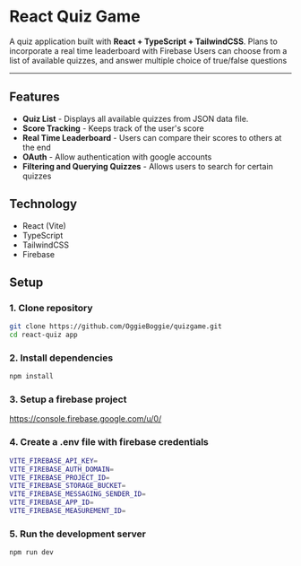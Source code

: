 # React Quiz Game

A quiz application built with **React + TypeScript + TailwindCSS**.
Plans to incorporate a real time leaderboard with Firebase
Users can choose from a list of available quizzes, and answer multiple choice of true/false questions

---

## Features
- **Quiz List** - Displays all available quizzes from JSON data file.
- **Score Tracking** - Keeps track of the user's score
- **Real Time Leaderboard** - Users can compare their scores to others at the end
- **OAuth** - Allow authentication with google accounts
- **Filtering and Querying Quizzes** - Allows users to search for certain quizzes

## Technology
- React (Vite)
- TypeScript
- TailwindCSS
- Firebase

## Setup

### 1. Clone repository
```bash
git clone https://github.com/OggieBoggie/quizgame.git
cd react-quiz app
```

### 2. Install dependencies
```bash
npm install
```

### 3. Setup a firebase project
https://console.firebase.google.com/u/0/

### 4. Create a .env file with firebase credentials
```bash
VITE_FIREBASE_API_KEY=
VITE_FIREBASE_AUTH_DOMAIN=
VITE_FIREBASE_PROJECT_ID=
VITE_FIREBASE_STORAGE_BUCKET=
VITE_FIREBASE_MESSAGING_SENDER_ID=
VITE_FIREBASE_APP_ID=
VITE_FIREBASE_MEASUREMENT_ID=
```

### 5. Run the development server
```bash
npm run dev
```